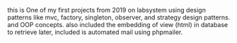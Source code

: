 this is One of my first projects from 2019 on labsystem using design patterns like mvc, factory, singleton, observer, and strategy design patterns. and OOP concepts. also included the embedding of view (html) in database to retrieve later, included is automated mail using phpmailer.
